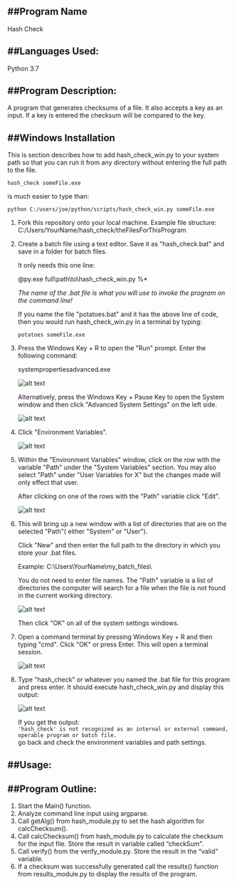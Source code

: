 ##Program Name
---
Hash Check

##Languages Used:
---
Python 3.7

##Program Description:
---
A program that generates checksums of a file. It also accepts a key as an input. If a key is entered the checksum will be compared to the key.

##Windows Installation
---

This is section describes how to add hash_check_win.py to your system path so that you can run it from any directory without entering the full path to the file.  

`hash_check someFile.exe`

is much easier to type than: 

 `python C:/users/joe/python/scripts/hash_check_win.py someFile.exe`

1. Fork this repository onto your local machine. Example file structure:
    C:/Users/YourName/hash_check/theFilesForThisProgram

2. Create a batch file using a text editor. Save it as "hash_check.bat" and save in a folder for batch files.  

    It only needs this one line:    

    @py.exe full\path\to\hash_check_win.py %*     

    *The name of the .bat file is what you will use to invoke the program on the command line!*

    If you name the file "potatoes.bat" and it has the above line of code, then you would run hash_check_win.py in a terminal by typing:  

    `potatoes someFile.exe`    

3. Press the Windows Key + R to open the "Run" prompt. Enter the following command:  

    systempropertiesadvanced.exe  

    ![alt text](https://s3.amazonaws.com/staranen-images-001/step1.jpg "Open Run prompt")

    Alternatively, press the Windows Key + Pause Key to open the System window and then click "Advanced System Settings" on the left side.  

    ![alt text](https://s3.amazonaws.com/staranen-images-001/step1b.png "Open System Settings")  

4. Click "Environment Variables".  

    ![alt text](https://s3.amazonaws.com/staranen-images-001/step2.png "Open Environment Variables")  

5.  Within the "Environment Variables" window, click on the row with the variable "Path" under the "System Variables" section. You may also select "Path" under "User Variables for X" but the changes made will only effect that user.  

    After clicking on one of the rows with the "Path" variable click "Edit".  

    ![alt text](https://s3.amazonaws.com/staranen-images-001/step3.png "Select Path and click Edit")  

6. This will bring up a new window with a list of directories that are on the selected "Path"( either "System" or "User").  

    Click "New" and then enter the full path to the directory in which you store your .bat files.  

    Example:  C:\Users\YourName\my_batch_files\     

    You do not need to enter file names. The "Path" variable is a list of directories the computer will search for a file when the file is not found in the current working directory.  

    ![alt text](https://s3.amazonaws.com/staranen-images-001/step4.png "Add the .bat folder to your system path")    

    Then click "OK" on all of the system settings windows.

7. Open a command terminal by pressing Windows Key + R and then typing "cmd". Click "OK" or press Enter. This will open a terminal session.  

    ![alt text](https://s3.amazonaws.com/staranen-images-001/step5.jpg "Open a terminal session")    

8. Type "hash_check" or whatever you named the .bat file for this program and press enter. It should execute hash_check_win.py and display this output:  

    ![alt text](https://s3.amazonaws.com/staranen-images-001/step6.jpg "Test the changes")    

    If you get the output:  
    `'hash_check' is not recognized as an internal or external command, operable program or batch file.`  
    go back and check the environment variables and path settings.


##Usage:
---


##Program Outline:
---

1. Start the Main() function.
2. Analyze command line input using argparse.
3. Call getAlg() from hash_module.py to set the hash algorithm for calcChecksum().
4. Call calcChecksum() from hash_module.py to calculate the checksum for the input file. Store the result in variable called “checkSum”.
5. Call verify() from the verify_module.py. Store the result in the “valid” variable.
6. If a checksum was successfully generated call the results() function from results_module.py to display the results of the program.

